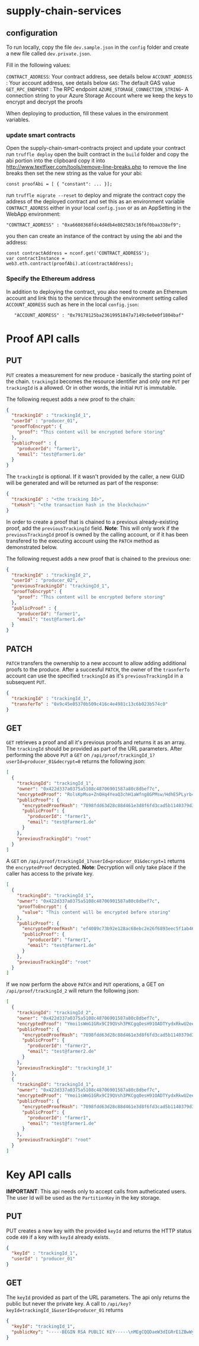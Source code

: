 # supply-chain-services



## configuration 

To run locally, copy the file `dev.sample.json` in the `config` folder and create a new file called `dev.private.json`.

Fill in the following values:

`CONTRACT_ADDRESS`: Your contract address, see details below
`ACCOUNT_ADDRESS` : Your account address, see details below
`GAS`: The default GAS value 
`GET_RPC_ENDPOINT` : The RPC endpoint
`AZURE_STORAGE_CONNECTION_STRING`- A connection string to your Azure Storage Account where we keep the keys to encrypt and decrypt the proofs

When deploying to production, fill these values in the environment variables.

### update smart contracts

Open the supply-chain-smart-contracts project and update your contract
run `truffle deploy` 
open the built contract in the `build` folder and copy the abi portion into the clipboard
copy it into http://www.textfixer.com/tools/remove-line-breaks.php to remove the line breaks
then set the new string as the value for your abi:
```
const proofAbi = [ { "constant": ... }];
```
run `truffle migrate --reset` to deploy and migrate the contract
copy the address of the deployed contract and set this as an environment variable `CONTRACT_ADDRESS` either in your local `config.json` or as an AppSetting in the WebApp environment: 
```
"CONTRACT_ADDRESS" : "0xa6608368fdc4d4db4e802583c16f6f0baa338ef9";
```

you then can create an instance of the contract by using the abi and the address:
```
const contractAddress = nconf.get('CONTRACT_ADDRESS');
var contractInstance = web3.eth.contract(proofAbi).at(contractAddress);
```
### Specify the Ethereum address
In addition to deploying the contract, you also need to create an Ethereum account and link this to the service through the environment setting called `ACCOUNT_ADDRESS` such as here in the local `config.json`:

```
   "ACCOUNT_ADDRESS" : "0x79178125ba23619951847a7149c6e0e0f1804baf"
```

# Proof API calls

## PUT
`PUT` creates a measurement for new produce - basically the starting point of the chain. `trackingId` becomes the resource identifier and only one `PUT` per `trackingId` is a allowed. Or in other words, the initial `PUT` is immutable.

The following request adds a new proof to the chain:

```json
{
  "trackingId" : "trackingId_1",
  "userId" : "producer_01",
  "proofToEncrypt": {
    "proof": "This content will be encrypted before storing"
  },
  "publicProof" : {
    "producerId": "farmer1",
    "email": "test@farmer1.de"
  }
}
```

The `trackingId` is optional. If it wasn't provided by the caller, a new GUID will be generated and will be returned as part of the response:

```json
{
  "trackingId" : "<the tracking Id>",
  "txHash": "<the transaction hash in the blockchain>"
}
```

In order to create a proof that is chained to a previous already-existing proof, add the `previousTrackingId` field.
**Note**: This will only work if the `previousTrackingId` proof is owned by the calling account, or if it has been transfered to the executing account using the `PATCH` method as demonstrated below.

The following request adds a new proof that is chained to the previous one:

```json
{
  "trackingId" : "trackingId_2",
  "userId" : "producer_02",
  "previousTrackingId": "trackingId_1",
  "proofToEncrypt": {
    "proof": "This content will be encrypted before storing"
  },
  "publicProof" : {
    "producerId": "farmer1",
    "email": "test@farmer1.de"
  }
}
```


## PATCH
`PATCH` transfers the ownership to a new account to allow adding additional proofs to the produce. After a succesful `PATCH`, the owner of the `trasnferTo` account can use the specified `trackingId` as it's `previousTrackingId` in a subsequent `PUT`. 

```json
{
  "trackingId" : "trackingId_1",
  "transferTo" : "0x9c45e05370b509c416c4e4981c13c6b023b574c0"
}
```


## GET
`GET` retrieves a proof and all it's previous proofs and returns it as an array. The `trackingId` should be provided as part of the URL parameters.
After performing the above `PUT` a `GET` on `/api/proof/trackingId_1?userId=producer_01&decrypt=0` returns the following json: 

```json
[
  {
    "trackingId": "trackingId_1",
    "owner": "0x422d337a0375a5108c48706901587a80c8dbef7c",
    "encryptedProof": "RolsKpMso+ZnOHq4YeaQ3chH1aWfng8GPMsw/HdhE5PLyrb4RtgHONWuLqO+ZSBz0cUm5bTzUXLvlrWk4Um7XyBvKccDv9/dEAP3pIO+G9w70qtxKbpeZpdEnR2kAbatuOD5rrFUI4fNJj7NoUncY59o7ppMX3xfDp7U7n9GzAo4Z0667EKw3YNM4gParDKYpuhXcupjN7Xr77SAMpkRF29lxrS23EhXpQ368aUzgdZP5A0YBidI1Ah48sjdroXh",
    "publicProof": {
      "encryptedProofHash": "7898fdd63d28c88d461e3d8f6fd3cad5b1140379d3aa6bf0ba2a4664376468db",
      "publicProof": {
        "producerId": "farmer1",
        "email": "test@farmer1.de"
      }
    },
    "previousTrackingId": "root"
  }
]
```

A `GET` on `/api/proof/trackingId_1?userId=producer_01&decrypt=1` returns the `encryptedProof` decrypted. 
**Note**: Decryption will only take place if the caller has access to the private key. 

```json
[
  {
    "trackingId": "trackingId_1",
    "owner": "0x422d337a0375a5108c48706901587a80c8dbef7c",
    "proofToEncrypt": {
      "value": "This content will be encrypted before storing"
    },
    "publicProof": {
      "encryptedProofHash": "ef4089c73b92e128ac68ebc2e26f6893eec5f1ab4607de2752c73e2a143a1375",
      "publicProof": {
        "producerId": "farmer1",
        "email": "test@farmer1.de"
      }
    },
    "previousTrackingId": "root"
  }
]
```

If we now perform the above `PATCH` and `PUT` operations, a GET on `/api/proof/trackingId_2` will return the following json: 

```json
[
  {
    "trackingId": "trackingId_2",
    "owner": "0x422d337a0375a5108c48706901587a80c8dbef7c",
    "encryptedProof": "Ymoi1sWmG1GRx9CI9QVsh3PKCgqOesH91OADTYydxRkwU2ee9me3wMykVxX2n2AI//uMUqyMmnm1CMbzjS598gk5pZCskhlJ4tMY/ZGXxm7gBZ/3snoNHKuaAxFASMgAdrjH+/WBnaQYsH55wgKc03e+uhBj6yTeXa06aCNFLKQ=",
    "publicProof": {
      "encryptedProofHash": "7898fdd63d28c88d461e3d8f6fd3cad5b1140379d3aa6bf0ba2a4664376468db",
      "publicProof": {
        "producerId": "farmer2",
        "email": "test@farmer2.de"
      }
    },
    "previousTrackingId": "trackingId_1"
  },
  {
    "trackingId": "trackingId_1",
    "owner": "0x422d337a0375a5108c48706901587a80c8dbef7c",
    "encryptedProof": "Ymoi1sWmG1GRx9CI9QVsh3PKCgqOesH91OADTYydxRkwU2ee9me3wMykVxX2n2AI//uMUqyMmnm1CMbzjS598gk5pZCskhlJ4tMY/ZGXxm7gBZ/3snoNHKuaAxFASMgAdrjH+/WBnaQYsH55wgKc03e+uhBj6yTeXa06aCNFLKQ=",
    "publicProof": {
      "encryptedProofHash": "7898fdd63d28c88d461e3d8f6fd3cad5b1140379d3aa6bf0ba2a4664376468db",
      "publicProof": {
        "producerId": "farmer1",
        "email": "test@farmer1.de"
      }
    },
    "previousTrackingId": "root"
  }
]
```

# Key API calls
**IMPORTANT**: This api needs only to accept calls from autheticated users. The user Id will be used as the `PartitionKey` in the key storage.

## PUT
PUT creates a new key with the provided `keyId` and returns the HTTP status code `409` if a key with `keyId` already exists.

```json
{
  "keyId" : "trackingId_1",
  "userId" : "producer_01"
}
```

## GET
The `keyId` provided as part of the URL parameters. The api only returns the public but never the private key.
A call to `/api/key?keyId=trackingId_1&userId=producer_01` returns 

```json
{
  "keyId": "trackingId_1",
  "publicKey": "-----BEGIN RSA PUBLIC KEY-----\nMEgCQQDaeW3dIGRrE1ZBwWyFNJc7iZPvSTNXHN5LIbHCAOCwp/W+Fy7PLaKyS4JT\nVhjV1/AmRmwnbeUI9/HZEVGaF573AgMBAAE=\n-----END RSA PUBLIC KEY-----"
}
```
